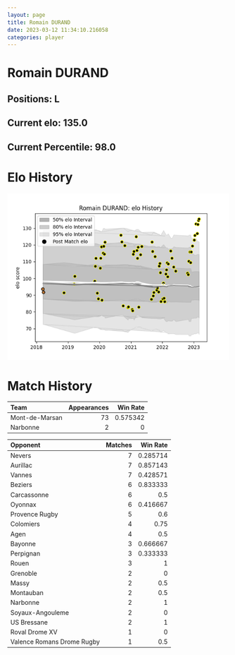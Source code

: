 ```yaml
---  
layout: page  
title: Romain DURAND  
date: 2023-03-12 11:34:10.216058  
categories: player  
---
```

# Romain DURAND

## Positions: L

## Current elo: 135.0

## Current Percentile: 98.0

# Elo History


![elo history](history_RomainDURAND.png)
# Match History


| Team           |   Appearances |   Win Rate |
|:---------------|--------------:|-----------:|
| Mont-de-Marsan |            73 |   0.575342 |
| Narbonne       |             2 |   0        |

| Opponent                   |   Matches |   Win Rate |
|:---------------------------|----------:|-----------:|
| Nevers                     |         7 |   0.285714 |
| Aurillac                   |         7 |   0.857143 |
| Vannes                     |         7 |   0.428571 |
| Beziers                    |         6 |   0.833333 |
| Carcassonne                |         6 |   0.5      |
| Oyonnax                    |         6 |   0.416667 |
| Provence Rugby             |         5 |   0.6      |
| Colomiers                  |         4 |   0.75     |
| Agen                       |         4 |   0.5      |
| Bayonne                    |         3 |   0.666667 |
| Perpignan                  |         3 |   0.333333 |
| Rouen                      |         3 |   1        |
| Grenoble                   |         2 |   0        |
| Massy                      |         2 |   0.5      |
| Montauban                  |         2 |   0.5      |
| Narbonne                   |         2 |   1        |
| Soyaux-Angouleme           |         2 |   0        |
| US Bressane                |         2 |   1        |
| Roval Drome XV             |         1 |   0        |
| Valence Romans Drome Rugby |         1 |   0.5      |